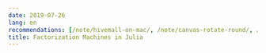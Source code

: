 ```yaml
---
date: 2019-07-26
lang: en
recommendations: [/note/hivemall-on-mac/, /note/canvas-rotate-round/, /note/hello-angularjs/]
title: Factorization Machines in Julia
---
```


